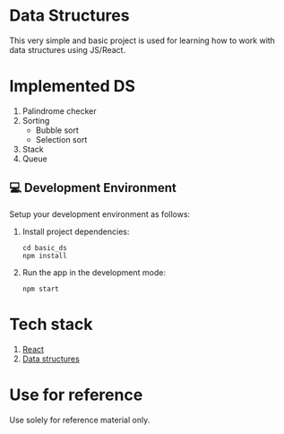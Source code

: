 # Data Structures

This very simple and basic project is used for learning how to work with data structures using JS/React.

# Implemented DS

1. Palindrome checker
2. Sorting
   - Bubble sort
   - Selection sort
3. Stack
4. Queue

## 💻 Development Environment

Setup your development environment as follows:

1. Install project dependencies:

   ```
   cd basic_ds
   npm install
   ```

2. Run the app in the development mode:
   ```
   npm start
   ```

# Tech stack

1.  [React](https://reactjs.org/)
2.  [Data structures](https://en.wikipedia.org/wiki/Data_structure)

# Use for reference

Use solely for reference material only.
